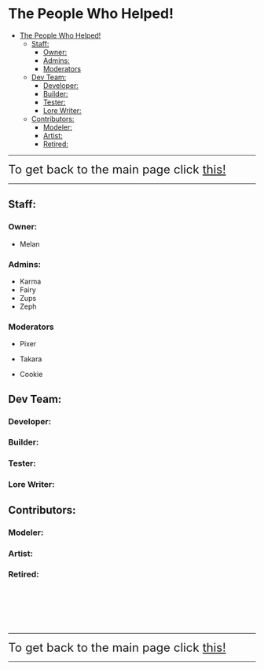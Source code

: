 # The People Who Helped!

- [The People Who Helped!](#the-people-who-helped)
  - [Staff:](#staff)
    - [Owner:](#owner)
    - [Admins:](#admins)
    - [Moderators](#moderators)
  - [Dev Team:](#dev-team)
    - [Developer:](#developer)
    - [Builder:](#builder)
    - [Tester:](#tester)
    - [Lore Writer:](#lore-writer)
  - [Contributors:](#contributors)
    - [Modeler:](#modeler)
    - [Artist:](#artist)
    - [Retired:](#retired)

---

<font size="5">To get back to the main page click <a href="../Unstable-Labs">this!</a></font>

---

## Staff:

### Owner:

- Melan

### Admins:

- Karma
- Fairy
- Zups
- Zeph

### Moderators

- Pixer

- Takara

- Cookie

## Dev Team:

### Developer:

### Builder:

### Tester:

### Lore Writer:

## Contributors:

### Modeler:

### Artist:

### Retired:

&nbsp;

&nbsp;

&nbsp;


---

<font size="5">To get back to the main page click <a href="../Unstable-Labs">this!</a></font>

---
